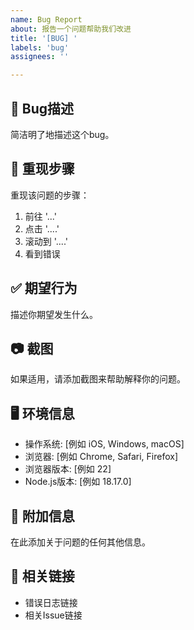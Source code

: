 ```yaml
---
name: Bug Report
about: 报告一个问题帮助我们改进
title: '[BUG] '
labels: 'bug'
assignees: ''

---
```


## 🐛 Bug描述
简洁明了地描述这个bug。

## 🔄 重现步骤
重现该问题的步骤：
1. 前往 '...'
2. 点击 '....'
3. 滚动到 '....'
4. 看到错误

## ✅ 期望行为
描述你期望发生什么。

## 📷 截图
如果适用，请添加截图来帮助解释你的问题。

## 🖥️ 环境信息
- 操作系统: [例如 iOS, Windows, macOS]
- 浏览器: [例如 Chrome, Safari, Firefox]
- 浏览器版本: [例如 22]
- Node.js版本: [例如 18.17.0]

## 📝 附加信息
在此添加关于问题的任何其他信息。

## 🔗 相关链接
- 错误日志链接
- 相关Issue链接
